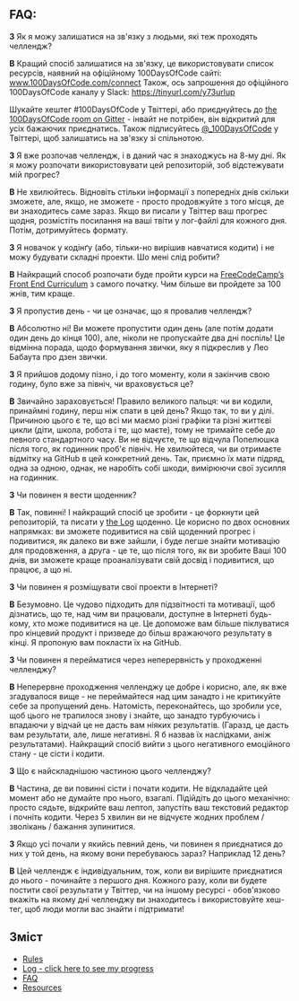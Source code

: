 ## FAQ:

**З** Як я можу залишатися на зв'язку з людьми, які теж проходять челлендж?

**В** Кращий спосіб залишатися на зв'язку, це використовувати список ресурсів, наявний на офіційному 100DaysOfCode сайті: www.100DaysOfCode.com/connect
Також, ось запрошення до офіційного 100DaysOfCode каналу у Slack: https://tinyurl.com/y73urlup

Шукайте хештег #100DaysOfCode у Твіттері, або приєднуйтесь до [the 100DaysOfCode room on Gitter](https://gitter.im/Kallaway/100DaysOfCode) - інвайт не потрібен, він відкритий для усіх бажаючих приєднатись. Також підписуйтесь [@_100DaysOfCode](https://twitter.com/_100DaysOfCode) у Твіттері, щоб залишатись на зв'язку зі спільнотою.

**З** Я вже розпочав челлендж, і в даний час я знаходжусь на 8-му дні. Як я можу розпочати використовувати цей репозиторій, зоб відстежувати мій прогрес?

**В** Не хвилюйтесь. Відновіть стільки інформації з попередніх днів скільки зможете, але, якщо, не зможете - просто продовжуйте з того місця, де ви знаходитесь саме зараз. Якщо ви писали у Твіттер ваш прогрес щодня, розмістіть посилання на ваші твіти у лог-файлі для кожного дня. Потім, дотримуйтесь формату.

**З** Я новачок у кодінґу (або, тільки-но вирішив навчатися кодити) і не можу будувати складні проекти. Шо мені слід робити?

**В** Найкращий способ розпочати буде пройти курси на [FreeCodeCamp’s Front End Curriculum](https://www.freecodecamp.com/) з самого початку. Чим більше ви пройдете за 100 жнів, тим краще.

**З** Я пропустив день - чи це означає, що я провалив челлендж?

**В** Абсолютно ні! Ви можете  пропустити один день (але потім додати один день до кінця 100), але, ніколи не пропускайте два дні поспіль! Це відмінна порада, щодо формування звички, яку я підкреслив у Лео Бабаута про дзен звички.

**З** Я прийшов додому пізно, і до того моменту, коли я закінчив свою годину, було вже за північ, чи враховується це?

**В** Звичайно зараховується! Правило великого пальця: чи ви кодили, принаймні годину, перш ніж спати в цей день? Якщо так, то ви у ділі.
Причиною цього є те, що всі ми маємо різні графіки та різні життєві цикли (діти, школа, робота і те, що маєте), тому не тримайте себе до певного стандартного часу. Ви не відчуєте, те що відчула Попелюшка після того, як годинник проб'є північ.
Не хвилюйтеся, чи ви отримаєте відмітку на GitHub в цей конкретний день. Так, приємно їх мати підряд, одна за одною, однак, не наробіть собі шкоди, вимірюючи свої зусилля на годинник.

**З** Чи повинен я вести щоденник?

**В** Так, повинні! І найкращий спосіб це зробити - це форкнути цей репозиторій, та писати у [the Log](log.md) щоденно. Це корисно по двох основних напрямках: ви зможете подивитися на свій щоденний прогрес і подивитися, як далеко ви вже зайшли, і буде легше знайти мотивацію для продовження, а друга - це те, що після того, як ви зробите Ваші 100 днів, ви зможете краще проаналізувати свій досвід і подивитися, що працює, а що ні.

**З** Чи повинен я розміщувати свої проекти в Інтернеті?

**В** Безумовно. Це чудово підходить для підзвітності та мотивації, щоб дізнатись, що те, над чим ви працювали, доступне в Інтернеті будь-кому, хто може подивитися на це. Це допоможе вам більше піклуватися про кінцевий продукт і призведе до більш вражаючого результату в кінці. Я пропоную вам покласти їх на GitHub.

**З** Чи повинен я перейматися через неперервність у проходженні челленджу?

**В** Неперервне проходження челленджу це добре і корисно, але, як вже згадувалося вище - не переймайтеся над цим занадто і не критикуйте себе за пропущений день. Натомість, переконайтесь,  що зробили усе, щоб цього не трапилося знову і знайте, що занадто турбуючись і впадаючи у відчай це не дасть вам ніяких результатів. (Гаразд, це дасть вам результати, але, лише негативні. Я б назвав їх наслідками, аніж результатами). Найкращий спосіб вийти з цього негативного емоційного стану - це сісти і кодити.

**З** Що є найскладнішою частиною цього челленджу?

**В** Частина, де ви повинні сісти і почати кодити. Не відкладайте цей момент або не думайте про нього, взагалі. Підійдіть до цього механічно: просто сядьте, відкрийте ваш лептоп, запустіть ваш текстовий редактор і почніть кодити. Через 5 хвилин ви не відчуєте жодних проблем / зволікань / бажання зупинитися.

**З** Якщо усі почали у якийсь певний день, чи повинен я приєднатися до них у той день, на якому вони перебуваюсь зараз? Наприклад 12 день?

**В** Цей челлендж є індивідуальним, тож, коли ви вирішите приєднатися до нього - починайте з першого дня. Кожного разу, коли ви будете постити свої результати у Твіттер, чи на іншому ресурсі - обов'язково вкажіть на якому дні челленджу ви знаходитесь і використовуйте хеш-тег, щоб люди могли вас знайти і підтримати!

## Зміст
* [Rules](rules.md)
* [Log - click here to see my progress](log.md)
* [FAQ](FAQ.md)
* [Resources](resources.md)
